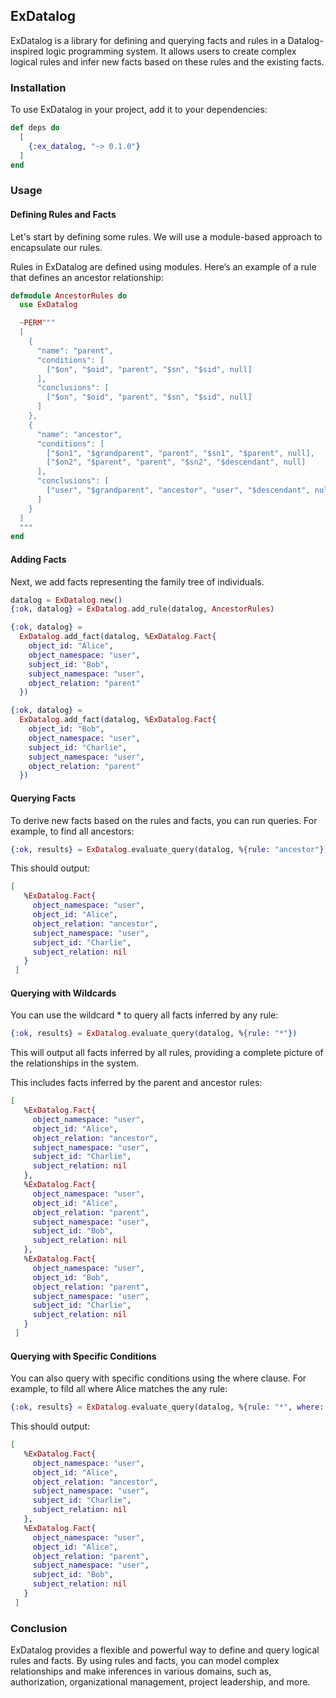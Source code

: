 ## ExDatalog

ExDatalog is a library for defining and querying facts and rules in a Datalog-inspired logic programming system. It allows users to create complex logical rules and infer new facts based on these rules and the existing facts.

### Installation

To use ExDatalog in your project, add it to your dependencies:

```elixir
def deps do
  [
    {:ex_datalog, "~> 0.1.0"}
  ]
end
```

### Usage

#### Defining Rules and Facts

Let's start by defining some rules. We will use a module-based approach to encapsulate our rules.

Rules in ExDatalog are defined using modules. Here’s an example of a rule that defines an ancestor relationship:

```elixir
defmodule AncestorRules do
  use ExDatalog

  ~PERM"""
  [
    {
      "name": "parent",
      "conditions": [
        ["$on", "$oid", "parent", "$sn", "$sid", null]
      ],
      "conclusions": [
        ["$on", "$oid", "parent", "$sn", "$sid", null]
      ]
    },
    {
      "name": "ancestor",
      "conditions": [
        ["$on1", "$grandparent", "parent", "$sn1", "$parent", null],
        ["$on2", "$parent", "parent", "$sn2", "$descendant", null]
      ],
      "conclusions": [
        ["user", "$grandparent", "ancestor", "user", "$descendant", null]
      ]
    }
  ]
  """
end
```

#### Adding Facts

Next, we add facts representing the family tree of individuals.

```elixir
datalog = ExDatalog.new()
{:ok, datalog} = ExDatalog.add_rule(datalog, AncestorRules)

{:ok, datalog} =
  ExDatalog.add_fact(datalog, %ExDatalog.Fact{
    object_id: "Alice",
    object_namespace: "user",
    subject_id: "Bob",
    subject_namespace: "user",
    object_relation: "parent"
  })

{:ok, datalog} =
  ExDatalog.add_fact(datalog, %ExDatalog.Fact{
    object_id: "Bob",
    object_namespace: "user",
    subject_id: "Charlie",
    subject_namespace: "user",
    object_relation: "parent"
  })
```

#### Querying Facts

To derive new facts based on the rules and facts, you can run queries. For example, to find all ancestors:

```elixir
{:ok, results} = ExDatalog.evaluate_query(datalog, %{rule: "ancestor"})
```

This should output:

```elixir
[
   %ExDatalog.Fact{
     object_namespace: "user",
     object_id: "Alice",
     object_relation: "ancestor",
     subject_namespace: "user",
     subject_id: "Charlie",
     subject_relation: nil
   }
 ]
```

#### Querying with Wildcards

You can use the wildcard \* to query all facts inferred by any rule:

```elixir
{:ok, results} = ExDatalog.evaluate_query(datalog, %{rule: "*"})
```

This will output all facts inferred by all rules, providing a complete picture of the relationships in the system.

This includes facts inferred by the parent and ancestor rules:

```elixir
[
   %ExDatalog.Fact{
     object_namespace: "user",
     object_id: "Alice",
     object_relation: "ancestor",
     subject_namespace: "user",
     subject_id: "Charlie",
     subject_relation: nil
   },
   %ExDatalog.Fact{
     object_namespace: "user",
     object_id: "Alice",
     object_relation: "parent",
     subject_namespace: "user",
     subject_id: "Bob",
     subject_relation: nil
   },
   %ExDatalog.Fact{
     object_namespace: "user",
     object_id: "Bob",
     object_relation: "parent",
     subject_namespace: "user",
     subject_id: "Charlie",
     subject_relation: nil
   }
 ]
```

#### Querying with Specific Conditions

You can also query with specific conditions using the where clause. For example, to fild all where Alice matches the any rule:

```elixir
{:ok, results} = ExDatalog.evaluate_query(datalog, %{rule: "*", where: %{object_id: "Alice"}})
```

This should output:

```elixir
[
   %ExDatalog.Fact{
     object_namespace: "user",
     object_id: "Alice",
     object_relation: "ancestor",
     subject_namespace: "user",
     subject_id: "Charlie",
     subject_relation: nil
   },
   %ExDatalog.Fact{
     object_namespace: "user",
     object_id: "Alice",
     object_relation: "parent",
     subject_namespace: "user",
     subject_id: "Bob",
     subject_relation: nil
   }
 ]
```

### Conclusion

ExDatalog provides a flexible and powerful way to define and query logical rules and facts. By using rules and facts, you can model complex relationships and make inferences in various domains, such as, authorization, organizational management, project leadership, and more.
